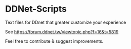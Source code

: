 # DDNet-Scripts
Text files for DDnet that greater customize your experience

See https://forum.ddnet.tw/viewtopic.php?f=16&t=5819

Feel free to contribute & suggest improvements.

